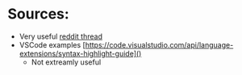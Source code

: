 # Sources:
- Very useful [reddit thread](https://stackoverflow.com/questions/30687783/create-custom-language-in-visual-studio-code)
- VSCode examples [https://code.visualstudio.com/api/language-extensions/syntax-highlight-guide]()
    - Not extreamly useful
